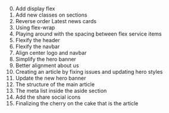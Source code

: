 0. Add display flex
1. Add new classes on sections
2. Reverse order Latest news cards
3. Using flex-wrap
4. Playing around with the spacing between flex service items
5. Flexify the header
6. Flexify the navbar
7. Align center logo and navbar
8. Simplify the hero banner
9. Better alignment about us
10. Creating an article by fixing issues and updating hero styles
11. Update the new hero banner
12. The structure of the main article
13. The meta list inside the aside section
14. Add the share social icons
15. Finalizing the cherry on the cake that is the article
